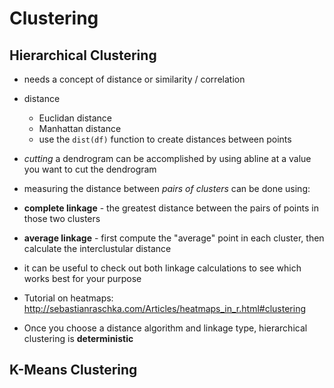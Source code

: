# Clustering

## Hierarchical Clustering
* needs a concept of distance or similarity / correlation
* distance
  * Euclidan distance
  * Manhattan distance
  * use the `dist(df)` function to create distances between points
* _cutting_ a dendrogram can be accomplished by using abline at a value you want to cut the dendrogram
* measuring the distance between _pairs of clusters_ can be done using:
 * __complete linkage__ - the greatest distance between the pairs of points in those two clusters
 * __average linkage__ - first compute the "average" point in each cluster, then calculate the interclustular distance

* it can be useful to check out both linkage calculations to see which works best for your purpose
* Tutorial on heatmaps:  http://sebastianraschka.com/Articles/heatmaps_in_r.html#clustering
* Once you choose a distance algorithm and linkage type, hierarchical clustering is __deterministic__

## K-Means Clustering
